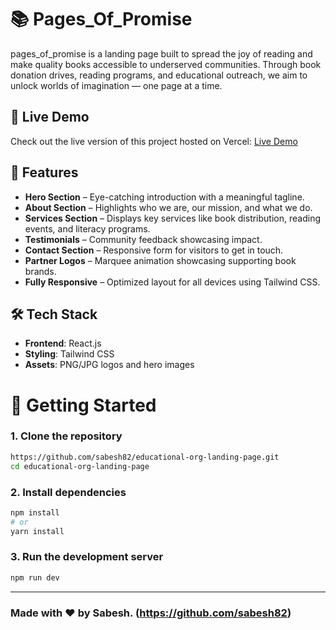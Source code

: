 # 📚 Pages_Of_Promise

pages_of_promise is a landing page built to spread the joy of reading and make quality books accessible to underserved communities. Through book donation drives, reading programs, and educational outreach, we aim to unlock worlds of imagination — one page at a time.

## 🔗 Live Demo

Check out the live version of this project hosted on Vercel:  [Live Demo](educational-org-landing-page-4d49.vercel.app)

## 🚀 Features

- **Hero Section** – Eye-catching introduction with a meaningful tagline.
- **About Section** – Highlights who we are, our mission, and what we do.
- **Services Section** – Displays key services like book distribution, reading events, and literacy programs.
- **Testimonials** – Community feedback showcasing impact.
- **Contact Section** – Responsive form for visitors to get in touch.
- **Partner Logos** – Marquee animation showcasing supporting book brands.
- **Fully Responsive** – Optimized layout for all devices using Tailwind CSS.

## 🛠️ Tech Stack

- **Frontend**: React.js
- **Styling**: Tailwind CSS
- **Assets**: PNG/JPG logos and hero images




# 🚀 Getting Started

### 1. Clone the repository
```bash
https://github.com/sabesh82/educational-org-landing-page.git
cd educational-org-landing-page
````
### 2. Install dependencies
```bash
npm install
# or
yarn install
```

### 3. Run the development server
```bash
npm run dev
```

---

### Made with ❤️ by Sabesh. (https://github.com/sabesh82)


